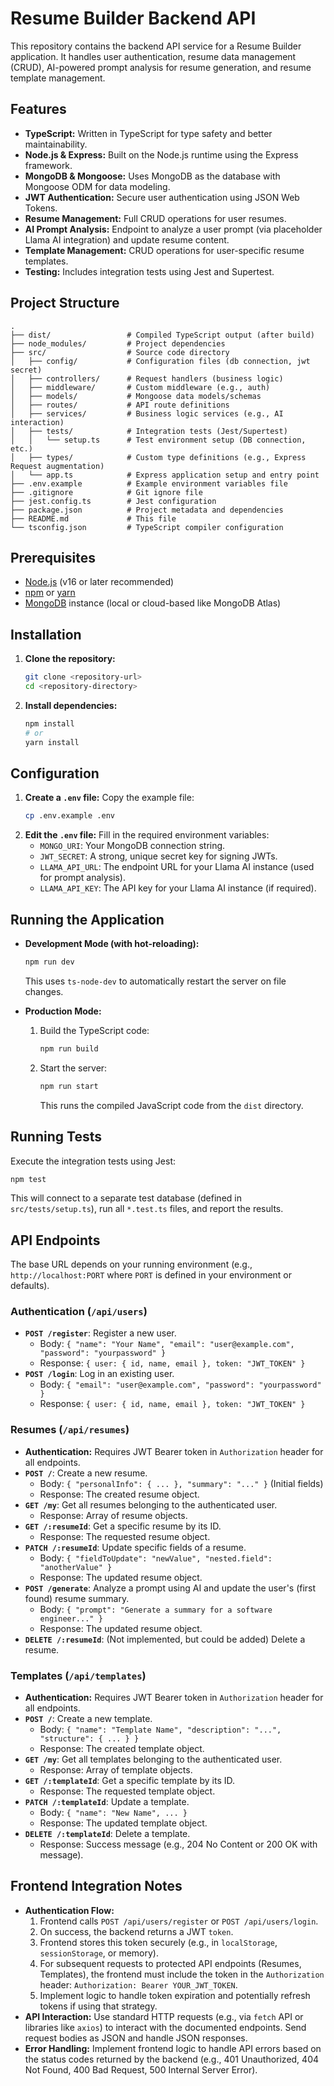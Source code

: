 # Resume Builder Backend API

This repository contains the backend API service for a Resume Builder application. It handles user authentication, resume data management (CRUD), AI-powered prompt analysis for resume generation, and resume template management.

## Features

*   **TypeScript:** Written in TypeScript for type safety and better maintainability.
*   **Node.js & Express:** Built on the Node.js runtime using the Express framework.
*   **MongoDB & Mongoose:** Uses MongoDB as the database with Mongoose ODM for data modeling.
*   **JWT Authentication:** Secure user authentication using JSON Web Tokens.
*   **Resume Management:** Full CRUD operations for user resumes.
*   **AI Prompt Analysis:** Endpoint to analyze a user prompt (via placeholder Llama AI integration) and update resume content.
*   **Template Management:** CRUD operations for user-specific resume templates.
*   **Testing:** Includes integration tests using Jest and Supertest.

## Project Structure

```
.
├── dist/                 # Compiled TypeScript output (after build)
├── node_modules/         # Project dependencies
├── src/                  # Source code directory
│   ├── config/           # Configuration files (db connection, jwt secret)
│   ├── controllers/      # Request handlers (business logic)
│   ├── middleware/       # Custom middleware (e.g., auth)
│   ├── models/           # Mongoose data models/schemas
│   ├── routes/           # API route definitions
│   ├── services/         # Business logic services (e.g., AI interaction)
│   ├── tests/            # Integration tests (Jest/Supertest)
│   │   └── setup.ts      # Test environment setup (DB connection, etc.)
│   ├── types/            # Custom type definitions (e.g., Express Request augmentation)
│   └── app.ts            # Express application setup and entry point
├── .env.example          # Example environment variables file
├── .gitignore            # Git ignore file
├── jest.config.ts        # Jest configuration
├── package.json          # Project metadata and dependencies
├── README.md             # This file
└── tsconfig.json         # TypeScript compiler configuration
```

## Prerequisites

*   [Node.js](https://nodejs.org/) (v16 or later recommended)
*   [npm](https://www.npmjs.com/) or [yarn](https://yarnpkg.com/)
*   [MongoDB](https://www.mongodb.com/try/download/community) instance (local or cloud-based like MongoDB Atlas)

## Installation

1.  **Clone the repository:**
    ```bash
    git clone <repository-url>
    cd <repository-directory>
    ```
2.  **Install dependencies:**
    ```bash
    npm install
    # or
    yarn install
    ```

## Configuration

1.  **Create a `.env` file:** Copy the example file:
    ```bash
    cp .env.example .env
    ```
2.  **Edit the `.env` file:** Fill in the required environment variables:
    *   `MONGO_URI`: Your MongoDB connection string.
    *   `JWT_SECRET`: A strong, unique secret key for signing JWTs.
    *   `LLAMA_API_URL`: The endpoint URL for your Llama AI instance (used for prompt analysis).
    *   `LLAMA_API_KEY`: The API key for your Llama AI instance (if required).

## Running the Application

*   **Development Mode (with hot-reloading):**
    ```bash
    npm run dev
    ```
    This uses `ts-node-dev` to automatically restart the server on file changes.

*   **Production Mode:**
    1.  Build the TypeScript code:
        ```bash
        npm run build
        ```
    2.  Start the server:
        ```bash
        npm run start
        ```
        This runs the compiled JavaScript code from the `dist` directory.

## Running Tests

Execute the integration tests using Jest:

```bash
npm test
```
This will connect to a separate test database (defined in `src/tests/setup.ts`), run all `*.test.ts` files, and report the results.

## API Endpoints

The base URL depends on your running environment (e.g., `http://localhost:PORT` where `PORT` is defined in your environment or defaults).

### Authentication (`/api/users`)

*   **`POST /register`**: Register a new user.
    *   Body: `{ "name": "Your Name", "email": "user@example.com", "password": "yourpassword" }`
    *   Response: `{ user: { id, name, email }, token: "JWT_TOKEN" }`
*   **`POST /login`**: Log in an existing user.
    *   Body: `{ "email": "user@example.com", "password": "yourpassword" }`
    *   Response: `{ user: { id, name, email }, token: "JWT_TOKEN" }`

### Resumes (`/api/resumes`)

*   **Authentication:** Requires JWT Bearer token in `Authorization` header for all endpoints.
*   **`POST /`**: Create a new resume.
    *   Body: `{ "personalInfo": { ... }, "summary": "..." }` (Initial fields)
    *   Response: The created resume object.
*   **`GET /my`**: Get all resumes belonging to the authenticated user.
    *   Response: Array of resume objects.
*   **`GET /:resumeId`**: Get a specific resume by its ID.
    *   Response: The requested resume object.
*   **`PATCH /:resumeId`**: Update specific fields of a resume.
    *   Body: `{ "fieldToUpdate": "newValue", "nested.field": "anotherValue" }`
    *   Response: The updated resume object.
*   **`POST /generate`**: Analyze a prompt using AI and update the user's (first found) resume summary.
    *   Body: `{ "prompt": "Generate a summary for a software engineer..." }`
    *   Response: The updated resume object.
*   **`DELETE /:resumeId`**: (Not implemented, but could be added) Delete a resume.

### Templates (`/api/templates`)

*   **Authentication:** Requires JWT Bearer token in `Authorization` header for all endpoints.
*   **`POST /`**: Create a new template.
    *   Body: `{ "name": "Template Name", "description": "...", "structure": { ... } }`
    *   Response: The created template object.
*   **`GET /my`**: Get all templates belonging to the authenticated user.
    *   Response: Array of template objects.
*   **`GET /:templateId`**: Get a specific template by its ID.
    *   Response: The requested template object.
*   **`PATCH /:templateId`**: Update a template.
    *   Body: `{ "name": "New Name", ... }`
    *   Response: The updated template object.
*   **`DELETE /:templateId`**: Delete a template.
    *   Response: Success message (e.g., 204 No Content or 200 OK with message).

## Frontend Integration Notes

*   **Authentication Flow:**
    1.  Frontend calls `POST /api/users/register` or `POST /api/users/login`.
    2.  On success, the backend returns a JWT `token`.
    3.  Frontend stores this token securely (e.g., in `localStorage`, `sessionStorage`, or memory).
    4.  For subsequent requests to protected API endpoints (Resumes, Templates), the frontend must include the token in the `Authorization` header: `Authorization: Bearer YOUR_JWT_TOKEN`.
    5.  Implement logic to handle token expiration and potentially refresh tokens if using that strategy.
*   **API Interaction:** Use standard HTTP requests (e.g., via `fetch` API or libraries like `axios`) to interact with the documented endpoints. Send request bodies as JSON and handle JSON responses.
*   **Error Handling:** Implement frontend logic to handle API errors based on the status codes returned by the backend (e.g., 401 Unauthorized, 404 Not Found, 400 Bad Request, 500 Internal Server Error).
